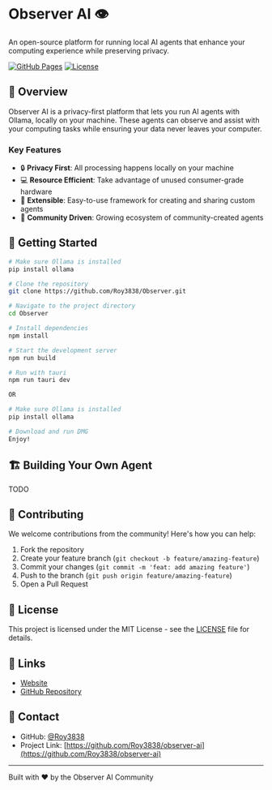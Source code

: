# Observer AI 👁️

An open-source platform for running local AI agents that enhance your computing experience while preserving privacy.

[![GitHub Pages](https://img.shields.io/badge/GitHub%20Pages-Deployed-success)](https://roy3838.github.io/observer-ai)
[![License](https://img.shields.io/badge/License-MIT-blue.svg)](LICENSE)

## 🚀 Overview

Observer AI is a privacy-first platform that lets you run AI agents with Ollama, locally on your machine. These agents can observe and assist with your computing tasks while ensuring your data never leaves your computer.

### Key Features

- 🔒 **Privacy First**: All processing happens locally on your machine
- 💻 **Resource Efficient**: Take advantage of unused consumer-grade hardware
- 🔌 **Extensible**: Easy-to-use framework for creating and sharing custom agents
- 🤝 **Community Driven**: Growing ecosystem of community-created agents

## 🚀 Getting Started

```bash
# Make sure Ollama is installed
pip install ollama

# Clone the repository
git clone https://github.com/Roy3838/Observer.git

# Navigate to the project directory
cd Observer

# Install dependencies
npm install

# Start the development server
npm run build

# Run with tauri
npm run tauri dev

OR 

# Make sure Ollama is installed
pip install ollama

# Download and run DMG
Enjoy!
```

## 🏗️ Building Your Own Agent

TODO

## 🤝 Contributing

We welcome contributions from the community! Here's how you can help:

1. Fork the repository
2. Create your feature branch (`git checkout -b feature/amazing-feature`)
3. Commit your changes (`git commit -m 'feat: add amazing feature'`)
4. Push to the branch (`git push origin feature/amazing-feature`)
5. Open a Pull Request

## 📄 License

This project is licensed under the MIT License - see the [LICENSE](LICENSE) file for details.

## 🔗 Links

- [Website](https://roy3838.github.io/observer-ai)
- [GitHub Repository](https://github.com/Roy3838/observer-ai)

## 📧 Contact

- GitHub: [@Roy3838](https://github.com/Roy3838)
- Project Link: [https://github.com/Roy3838/observer-ai](https://github.com/Roy3838/observer-ai)

---

Built with ❤️  by the Observer AI Community
